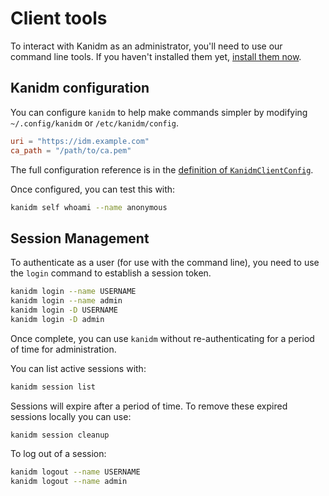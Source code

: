 # Client tools

To interact with Kanidm as an administrator, you'll need to use our command line tools. If you
haven't installed them yet, [install them now](installing_client_tools.md).

## Kanidm configuration

You can configure `kanidm` to help make commands simpler by modifying `~/.config/kanidm` or
`/etc/kanidm/config`.

```toml
uri = "https://idm.example.com"
ca_path = "/path/to/ca.pem"
```

The full configuration reference is in the
[definition of `KanidmClientConfig`](https://kanidm.github.io/kanidm/master/rustdoc/kanidm_client/struct.KanidmClientConfig.html).

Once configured, you can test this with:

```bash
kanidm self whoami --name anonymous
```

## Session Management

To authenticate as a user (for use with the command line), you need to use the `login` command to
establish a session token.

```bash
kanidm login --name USERNAME
kanidm login --name admin
kanidm login -D USERNAME
kanidm login -D admin
```

Once complete, you can use `kanidm` without re-authenticating for a period of time for
administration.

You can list active sessions with:

```bash
kanidm session list
```

Sessions will expire after a period of time. To remove these expired sessions locally you can use:

```bash
kanidm session cleanup
```

To log out of a session:

```bash
kanidm logout --name USERNAME
kanidm logout --name admin
```
